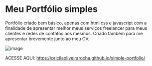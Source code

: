 # Meu Portfólio simples
<p> Portfólio criado bem básico, apenas com html css e javascript com a finalidade de apresentar melhor meus serviços freelancer para meus clientes e redes de contatos aos mesmos.
Criado também para me apresentar brevemente junto ao meu CV.
</p>

![image](https://github.com/user-attachments/assets/dd806efc-3f65-4bdd-89b3-fcf1683273c8)

ACESSE AQUI: https://pricilaoliveirarocha.github.io/simple-portfolio/
